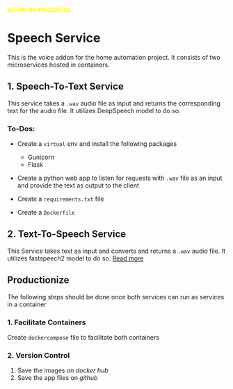 **<span style="color:yellow">WORK-IN-PROGRESS</span>**
# Speech Service
This is the voice addon for the home automation project. It consists of two microservices hosted in containers.

## 1. Speech-To-Text Service
This service takes a `.wav` audio file as input and returns the corresponding text for the audio file. It utilizes DeepSpeech model to do so.

### To-Dos:

* Create a `virtual` env and install the following packages
  <ul>
    <li>Gunicorn</li>
    <li>Flask</li>
  </ul>

* Create a python web app to listen for requests with `.wav` file as an input and provide the text as output to the client

* Create a `requirements.txt` file

* Create a `Dockerfile`

## 2. Text-To-Speech Service
This Service takes text as input and converts and returns a `.wav` audio file. It utilizes fastspeech2 model to do so. [Read more](./text_to_speech/README.md)

## Productionize
The following steps should be done once both services can run as services in a container

### 1. Facilitate Containers
Create `dockercompose` file to facilitate both containers

### 2. Version Control
<ol>
  <li> Save the images on <em>docker hub</em> </li>
  <li> Save the app files on <em>github</em> </li>
</ol>

